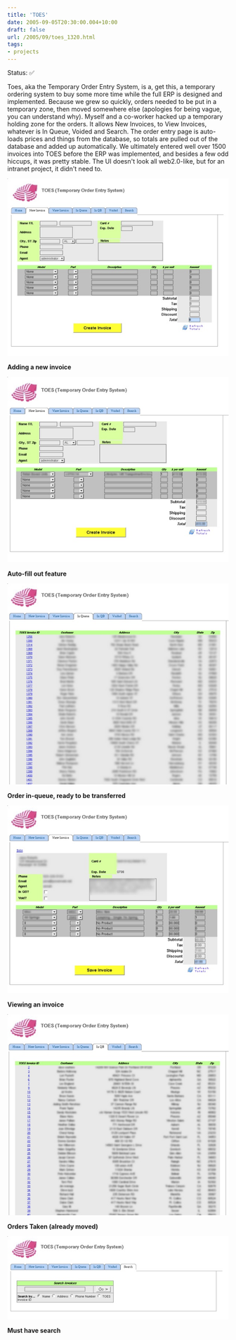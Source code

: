 ```yaml
---
title: 'TOES'
date: 2005-09-05T20:30:00.004+10:00
draft: false
url: /2005/09/toes_1320.html
tags: 
- projects
---
```


Status:  ✅ 
  

Toes, aka the Temporary Order Entry System, is a, get this, a temporary ordering system to buy some more time while the full ERP is designed and implemented. Because we grew so quickly, orders needed to be put in a temporary zone, then moved somewhere else (apologies for being vague, you can understand why). Myself and a co-worker hacked up a temporary holding zone for the orders. It allows New Invoices, to View Invoices, whatever is In Queue, Voided and Search. The order entry page is auto-loads prices and things from the database, so totals are pulled out of the database and added up automatically. We ultimately entered well over 1500 invoices into TOES before the ERP was implemented, and besides a few odd hiccups, it was pretty stable. The UI doesn't look all web2.0-like, but for an intranet project, it didn't need to.

  
  

[![](TOES_1.jpg)](TOES_1.jpg)

**Adding a new invoice**

[](http://picasaweb.google.com/lh/photo/YjlNXktJ6f1ICMat4R7NWg?feat=embedwebsite)

![](TOES_2.jpg)

**Auto-fill out feature**

  
  

[![](TOES_3.jpg)](TOES_3.jpg)

**Order in-queue, ready to be transferred**

[](http://picasaweb.google.com/lh/photo/owaBGB8_obl-m08qvsQ6ow?feat=embedwebsite)

![](TOES_4.jpg)

**Viewing an invoice**  

  
  
  

[![](TOES_5.jpg)](TOES_5.jpg)

**Orders Taken (already moved)**

  

[![](TOES_7.jpg)](TOES_7.jpg)

**Must have search**